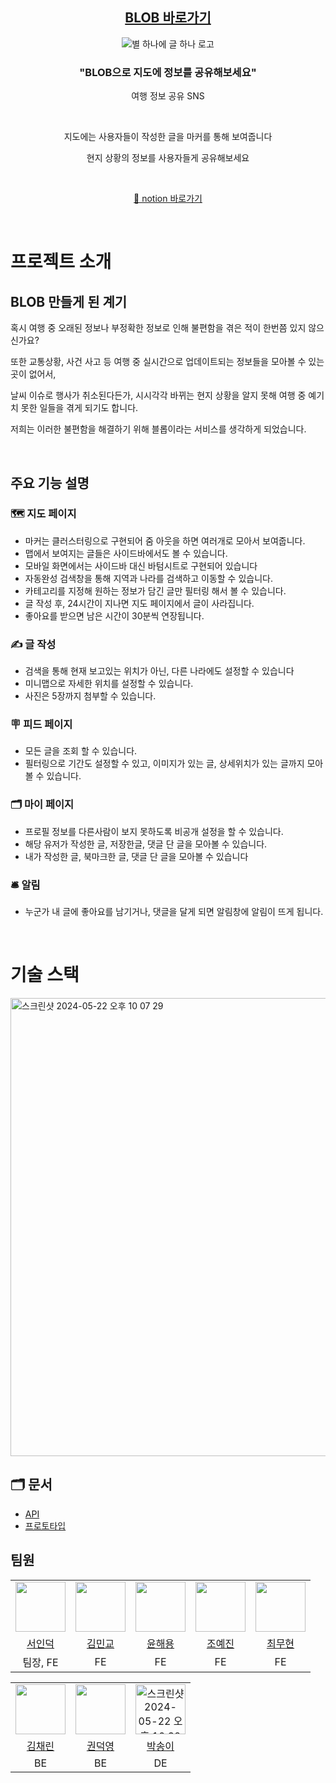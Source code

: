 <div align="center">

## [BLOB 바로가기](https://blob-omega.vercel.app/) 

<div>
 <img src="https://github.com/PROJECT-BLOB/front-end/assets/72595163/cbc23d23-a078-46d8-bdaf-f723001c570f" alt="별 하나에 글 하나 로고">
</div>

<h3> "BLOB으로 지도에 정보를 공유해보세요" </h3>

여행 정보 공유 SNS

<br />

지도에는 사용자들이 작성한 글을 마커를 통해 보여줍니다

현지 상황의 정보를 사용자들게 공유해보세요

</br>


[🔗 notion 바로가기](https://www.notion.so/Sprint-Part4-Team4-b7b1ab535d0e4907bd730d132c5a3199)

</div>


<br />

# 프로젝트 소개

## BLOB 만들게 된 계기

혹시 여행 중 오래된 정보나 부정확한 정보로 인해 불편함을 겪은 적이 한번쯤 있지 않으신가요? 

또한 교통상황, 사건 사고 등 여행 중 실시간으로 업데이트되는 정보들을 모아볼 수 있는 곳이 없어서,

날씨 이슈로 행사가 취소된다든가, 시시각각 바뀌는 현지 상황을 알지 못해 여행 중 예기치 못한 일들을 겪게 되기도 합니다.

저희는 이러한 불편함을 해결하기 위해 블롭이라는 서비스를 생각하게 되었습니다.

<br />

## 주요 기능 설명

### 🗺️ 지도 페이지
- 마커는 클러스터링으로 구현되어 줌 아웃을 하면 여러개로 모아서 보여줍니다.
- 맵에서 보여지는 글들은 사이드바에서도 볼 수 있습니다.
- 모바일 화면에서는 사이드바 대신 바텀시트로 구현되어 있습니다
- 자동완성 검색창을 통해 지역과 나라를 검색하고 이동할 수 있습니다.
- 카테고리를 지정해 원하는 정보가 담긴 글만 필터링 해서 볼 수 있습니다.
- 글 작성 후, 24시간이 지나면 지도 페이지에서 글이 사라집니다.
- 좋아요를 받으면 남은 시간이 30분씩 연장됩니다.


### ✍️ 글 작성
- 검색을 통해 현재 보고있는 위치가 아닌, 다른 나라에도 설정할 수 있습니다
- 미니맵으로 자세한 위치를 설정할 수 있습니다.
- 사진은 5장까지 첨부할 수 있습니다.

### 🪧 피드 페이지
- 모든 글을 조회 할 수 있습니다.
- 필터링으로 기간도 설정할 수 있고, 이미지가 있는 글, 상세위치가 있는 글까지 모아볼 수 있습니다.

### 🗂 마이 페이지
- 프로필 정보를 다른사람이 보지 못하도록 비공개 설정을 할 수 있습니다.
- 해당 유저가 작성한 글, 저장한글, 댓글 단 글을 모아볼 수 있습니다.
- 내가 작성한 글, 북마크한 글, 댓글 단 글을 모아볼 수 있습니다

### 🛎️ 알림

- 누군가 내 글에 좋아요를 남기거나, 댓글을 달게 되면 알림창에 알림이 뜨게 됩니다.


<br />

# 기술 스택

<img width="733" alt="스크린샷 2024-05-22 오후 10 07 29" src="https://github.com/PROJECT-BLOB/front-end/assets/72595163/417a364b-f4ab-487c-8a85-7c222a43d2e4">

<br />

## 🗂 문서
- [API](http://ec2-13-124-35-140.ap-northeast-2.compute.amazonaws.com:9000/swagger-ui/index.html)
- [프로토타입](https://www.figma.com/design/o4rna1cWakkNvmEke4Cgko/BLOB_DESIGN_SYSTEM?node-id=6-3611&m=dev)


## 팀원
<table>
    <tr>
        <td align="center"><img src="https://github.com/Dev-Duke-Seo.png" width="80"></td>
        <td align="center"><img src="https://github.com/INKmin9.png" width="80"></td>
        <td align="center"><img src="https://github.com/haeyong9701.png" width="80"></td>
        <td align="center"><img src="https://github.com/yejiniee.png" width="80"></td>
        <td align="center"><img src="https://github.com/chlangus.png" width="80"></td>
    </tr>
    <tr>
        <td align="center"><a href="https://github.com/Dev-Duke-Seo">서인덕</a></td>
        <td align="center"><a href="https://github.com/INKmin9">김민교</a></td>
        <td align="center"><a href="https://github.com/haeyong9701">윤해용</a></td>
        <td align="center"><a href="https://github.com/yejiniee">조예진</a></td>
        <td align="center"><a href="https://github.com/chlangus">최무현</a></td>
    </tr>
      <tr>
        <td align="center">팀장, FE</td>
        <td align="center">FE</td>
        <td align="center">FE</td>
        <td align="center">FE</td>
        <td align="center">FE</td>
    </tr>
</table>

<table>
    <tr>
        <td align="center"><img src="https://github.com/mawakeb.png" width="80"></td>
        <td align="center"><img src="https://github.com/dodudi.png" width="80"></td>
        <td align="center">
          <img width="80" alt="스크린샷 2024-05-22 오후 10 32 29" src="https://github.com/PROJECT-BLOB/front-end/assets/72595163/a8622f1f-1250-4245-a9d5-84f5019702a1">
        </td>
    </tr>
    <tr>
        <td align="center"><a href="https://github.com/mawakeb">김채린</a></td>
        <td align="center"><a href="https://github.com/dodudi">권덕영</a></td>
        <td align="center"><a href="https://vsongyev.myportfolio.com/">박송이</a></td>
    </tr>
      <tr>
        <td align="center">BE</td>
        <td align="center">BE</td>
        <td align="center">DE</td>
    </tr>
</table>
